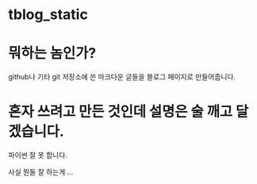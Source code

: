 # tblog_static

# 뭐하는 놈인가?

github나 기타 git 저장소에 쓴 마크다운 글들을 블로그 페이지로 만들어줍니다.



# 혼자 쓰려고 만든 것인데 설명은 술 깨고 달겠습니다.
파이썬 잘 못 합니다.

사실 뭔들 잘 하는게 ...



